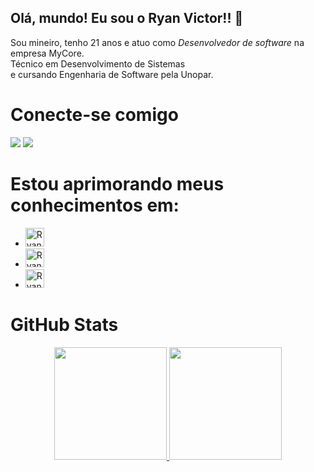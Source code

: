 ## Olá, mundo! Eu sou o Ryan Victor!! 👋
Sou mineiro, tenho 21 anos e atuo como *Desenvolvedor de software* na empresa MyCore.<br>
  Técnico em Desenvolvimento de Sistemas<br> e cursando Engenharia de Software pela Unopar.
# Conecte-se comigo
<a href = "mailto:ryaanvreis@gmail.com"><img src="https://img.shields.io/badge/-Gmail-%23333?style=for-the-badge&logo=gmail&logoColor=white" target="_blank"></a>
<a href="https://www.linkedin.com/in/ryan-marinho/" target="_blank"><img src="https://img.shields.io/badge/-LinkedIn-%230077B5?style=for-the-badge&logo=linkedin&logoColor=white" target="_blank"></a> 
# Estou aprimorando meus conhecimentos em:
- <img alt="Ryan-HTML" height= "30" widht= "40" src= "https://cdn.jsdelivr.net/gh/devicons/devicon/icons/html5/html5-original-wordmark.svg" />
- <img alt="Ryan-CSS" height= "30" widht= "40" src= "https://cdn.jsdelivr.net/gh/devicons/devicon/icons/css3/css3-original-wordmark.svg" />
- <img alt="Ryan-TypeScript" height= "30" widht="40" src= "https://cdn.jsdelivr.net/gh/devicons/devicon@latest/icons/typescript/typescript-original.svg" />

# GitHub Stats
<div align="center">
  <a href="https://github.com/ryanvreis">
  <img height= "180em"src= "https://github-readme-stats.vercel.app/api?username=ryanvreis&theme=black&show_icons=true"/>
  <img height= "180em"src= "https://github-readme-stats.vercel.app/api/top-langs/?username=ryanvreis&layout=compact&langs_count=7&theme=black"/>
</div>

